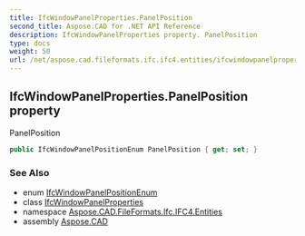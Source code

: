```yaml
---
title: IfcWindowPanelProperties.PanelPosition
second_title: Aspose.CAD for .NET API Reference
description: IfcWindowPanelProperties property. PanelPosition
type: docs
weight: 50
url: /net/aspose.cad.fileformats.ifc.ifc4.entities/ifcwindowpanelproperties/panelposition/
---
```

## IfcWindowPanelProperties.PanelPosition property

PanelPosition

```csharp
public IfcWindowPanelPositionEnum PanelPosition { get; set; }
```

### See Also

* enum [IfcWindowPanelPositionEnum](../../../aspose.cad.fileformats.ifc.ifc4.types/ifcwindowpanelpositionenum/)
* class [IfcWindowPanelProperties](../)
* namespace [Aspose.CAD.FileFormats.Ifc.IFC4.Entities](../../ifcwindowpanelproperties/)
* assembly [Aspose.CAD](../../../)



